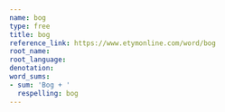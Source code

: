 ```yaml
---
name: bog
type: free
title: bog
reference_link: https://www.etymonline.com/word/bog
root_name: 
root_language: 
denotation: 
word_sums:
- sum: 'Bog + '
  respelling: bog
---
```

